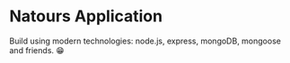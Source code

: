 # Natours Application

Build using modern technologies: node.js, express, mongoDB, mongoose and friends. 😁
